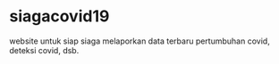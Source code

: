 # siagacovid19
website untuk siap siaga melaporkan data terbaru pertumbuhan covid, deteksi covid, dsb.
